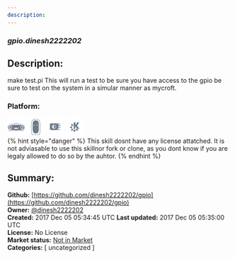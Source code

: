 ```yaml
---
description: 
---
```


### _gpio.dinesh2222202_  
## Description:  
make test.pi
This will run a test to be sure you have access to the gpio be sure to test on the system in a simular manner as mycroft.  
### Platform:  
 ![Mark I](../.gitbook/assets/mark-1-icon.png)  ![Mark II](../.gitbook/assets/mark-2-icon.png)  ![Picroft](../.gitbook/assets/picroft-icon.png)  ![plasmoid](../.gitbook/assets/kde.png)   
{% hint style="danger" %}
This skill dosnt have any license attatched. It is not adviasable to use this skillnor fork or clone, as you dont know if you are legaly allowed to do so by the auhtor.
{% endhint %}
  
## Summary:  
**Github:** [https://github.com/dinesh2222202/gpio](https://github.com/dinesh2222202/gpio)  
**Owner:** [@dinesh2222202](https://github.com/dinesh2222202)  
**Created:** 2017 Dec 05 05:34:45 UTC  **Last updated:** 2017 Dec 05 05:35:00 UTC  
**License:** No License  
**Market status:** [Not in Market](https://market.mycroft.ai/skill/)  
**Categories:** [ uncategorized ]   
